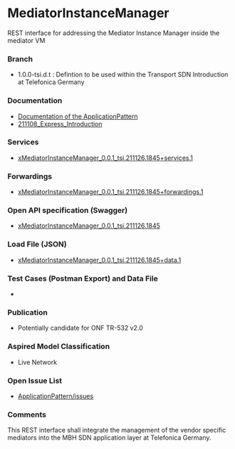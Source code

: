 # MediatorInstanceManager
REST interface for addressing the Mediator Instance Manager inside the mediator VM

### Branch
- 1.0.0-tsi.d.t : Defintion to be used within the Transport SDN Introduction at Telefonica Germany

### Documentation
- [Documentation of the ApplicationPattern](https://github.com/openBackhaul/ApplicationPattern/tree/tsi)
- [211108_Express_Introduction](./211107_MW_SDN_AppLayer_Express.pptx)

### Services
- [xMediatorInstanceManager_0.0.1_tsi.211126.1845+services.1](./xMediatorInstanceManager_0.0.1_tsi.211126.1845+services.1.xlsx)

### Forwardings
- [xMediatorInstanceManager_0.0.1_tsi.211126.1845+forwardings.1](./xMediatorInstanceManager_0.0.1_tsi.211126.1845+forwardings.1.xlsx)

### Open API specification (Swagger)
- [xMediatorInstanceManager_0.0.1_tsi.211126.1845](./xMediatorInstanceManager_0.0.1_tsi.211126.1845.yaml)

### Load File (JSON)
- [xMediatorInstanceManager_0.0.1_tsi.211126.1845+data.1](./xMediatorInstanceManager_0.0.1_tsi.211126.1845+data.1.json)

### Test Cases (Postman Export) and Data File
-

### Publication
- Potentially candidate for ONF TR-532 v2.0 

### Aspired Model Classification
- Live Network

### Open Issue List
- [ApplicationPattern/issues](../../issues)

### Comments
This REST interface shall integrate the management of the vendor specific mediators into the MBH SDN application layer at Telefonica Germany.
